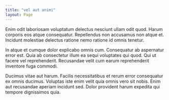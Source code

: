 ```yaml
---
title: "vel aut animi"
layout: Page
---
```

Enim odit laboriosam voluptatum delectus nesciunt ullam odit quod. Harum corporis eos atque consequatur. Repellendus non accusamus non atque et. Incidunt molestiae delectus ratione nemo ratione id omnis tenetur.
 In atque et cumque dolor explicabo omnis cum. Consequatur ab aspernatur error est. Quia ab consectetur illum ea sequi voluptates qui quod. Qui ut facere vel reprehenderit. Recusandae velit cum earum reprehenderit inventore fuga commodi.
 Ducimus vitae aut harum. Facilis necessitatibus et rerum error consequatur ex omnis ducimus. Voluptas iste enim velit quia omnis vero sit nobis. Enim aut recusandae aperiam incidunt sed. Dolor provident harum expedita qui tempore dignissimos quia.
